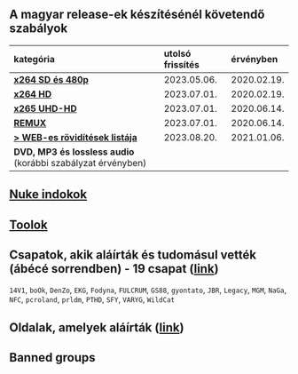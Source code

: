 ## A magyar release-ek készítésénél követendő szabályok
| kategória                                                     | utolsó frissítés | érvényben   |
| :-                                                            | :-               | :-          |
| [**x264 SD és 480p**](/series-and-movies-x264-sd-and-480p.md) | 2023.05.06.      | 2020.02.19. |
| [**x264 HD**](/series-and-movies-x264-hd.md)                  | 2023.07.01.      | 2020.02.19. |
| [**x265 UHD-HD**](/series-and-movies-x265-hd-uhd.md)          | 2023.07.01.      | 2020.06.14. |
| [**REMUX**](/series-and-movies-remux.md)                      | 2023.07.01.      | 2020.06.14. |
| [**> WEB-es rövidítések listája**](/files/web-abbrevation.md) | 2023.08.20.      | 2021.01.06. |
| **DVD, MP3 és lossless audio** (korábbi szabályzat érvényben) |                  |             |

## [Nuke indokok](/nuke-reasons.md)

## [Toolok](/files/tools.md)

## Csapatok, akik aláírták és tudomásul vették (ábécé sorrendben) - 19 csapat ([link](https://github.com/encoding-hun/rules-and-standards/issues/14))
`14V1`, `boOk`, `DenZo`, `EKG`, `Fodyna`, `FULCRUM`, `GS88`, `gyontato`, `JBR`, `Legacy`, `MGM`, `NaGa`, `NFC`, `pcroland`, `prldm`, `PTHD`, `SFY`, `VARYG`, `WildCat`

## Oldalak, amelyek aláírták ([link](https://github.com/encoding-hun/rules-and-standards/issues/18))

## Banned groups
